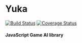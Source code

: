 Yuka
========

[![Build Status](https://travis-ci.org/Mugen87/yuka.svg?branch=master)](https://travis-ci.org/Mugen87/yuka)
[![Coverage Status](https://coveralls.io/repos/github/Mugen87/yuka/badge.svg?branch=master)](https://coveralls.io/github/Mugen87/yuka?branch=master)

#### JavaScript Game AI library ####
